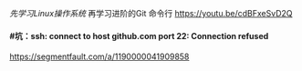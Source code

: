 *先学习Linux操作系统*
再学习进阶的Git 命令行
https://youtu.be/cdBFxeSvD2Q

#### #坑：ssh: connect to host github.com port 22: Connection refused

https://segmentfault.com/a/1190000041909858